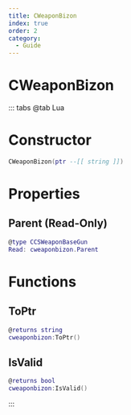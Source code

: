 ```yaml
---
title: CWeaponBizon
index: true
order: 2
category:
  - Guide
---
```


# CWeaponBizon

::: tabs
@tab Lua
# Constructor
```lua
CWeaponBizon(ptr --[[ string ]])
```
# Properties
## Parent (Read-Only)
```lua
@type CCSWeaponBaseGun
Read: cweaponbizon.Parent
```
# Functions
## ToPtr
```lua
@returns string
cweaponbizon:ToPtr()
```
## IsValid
```lua
@returns bool
cweaponbizon:IsValid()
```

:::
